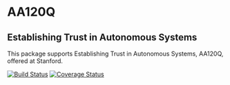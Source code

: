 # AA120Q
## Establishing Trust in Autonomous Systems


This package supports Establishing Trust in Autonomous Systems, AA120Q, offered at Stanford.

[![Build Status](https://travis-ci.org/sisl/AA120Q.jl.svg?branch=master)](https://travis-ci.org/sisl/AA120Q.jl)
[![Coverage Status](https://coveralls.io/repos/sisl/AA120Q.jl/badge.svg)](https://coveralls.io/r/sisl/AA120Q.jl)
